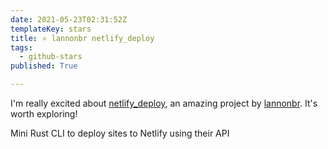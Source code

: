```yaml
---
date: 2021-05-23T02:31:52Z
templateKey: stars
title: ⭐ lannonbr netlify_deploy
tags:
  - github-stars
published: True

---
```


I'm really excited about [netlify_deploy](https://github.com/lannonbr/netlify_deploy), an amazing project by [lannonbr](https://github.com/lannonbr). It's worth exploring!

Mini Rust CLI to deploy sites to Netlify using their API
